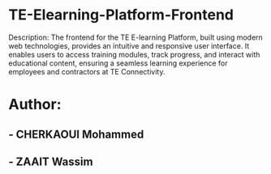 # TE-Elearning-Platform-Frontend
Description: The frontend for the TE E-learning Platform, built using modern web technologies, provides an intuitive and responsive user interface. It enables users to access training modules, track progress, and interact with educational content, ensuring a seamless learning experience for employees and contractors at TE Connectivity.
# Author:
## - CHERKAOUI Mohammed
## - ZAAIT Wassim
